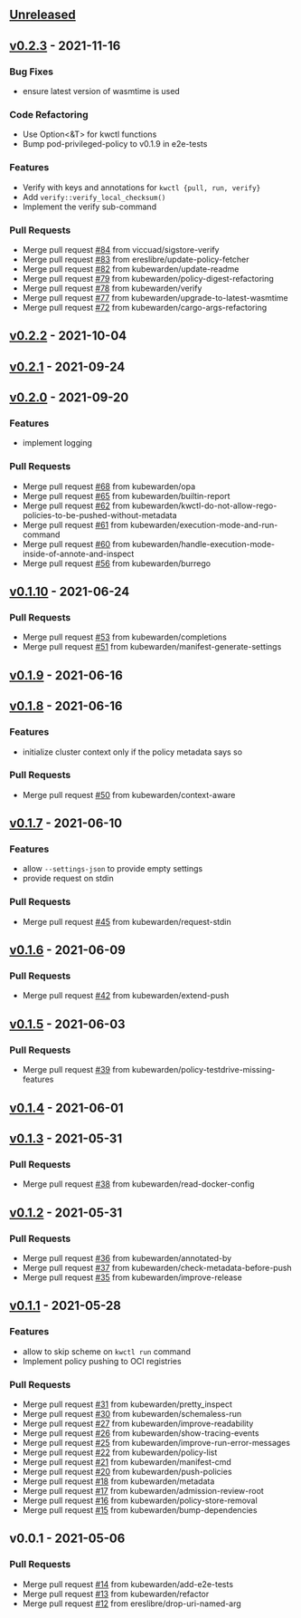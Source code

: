 <a name="unreleased"></a>
## [Unreleased]


<a name="v0.2.3"></a>
## [v0.2.3] - 2021-11-16
### Bug Fixes
- ensure latest version of wasmtime is used

### Code Refactoring
- Use Option<&T> for kwctl functions
- Bump pod-privileged-policy to v0.1.9 in e2e-tests

### Features
- Verify with keys and annotations for `kwctl {pull, run, verify}`
- Add `verify::verify_local_checksum()`
- Implement the verify sub-command

### Pull Requests
- Merge pull request [#84](https://github.com/kubewarden/kwctl/issues/84) from viccuad/sigstore-verify
- Merge pull request [#83](https://github.com/kubewarden/kwctl/issues/83) from ereslibre/update-policy-fetcher
- Merge pull request [#82](https://github.com/kubewarden/kwctl/issues/82) from kubewarden/update-readme
- Merge pull request [#79](https://github.com/kubewarden/kwctl/issues/79) from kubewarden/policy-digest-refactoring
- Merge pull request [#78](https://github.com/kubewarden/kwctl/issues/78) from kubewarden/verify
- Merge pull request [#77](https://github.com/kubewarden/kwctl/issues/77) from kubewarden/upgrade-to-latest-wasmtime
- Merge pull request [#72](https://github.com/kubewarden/kwctl/issues/72) from kubewarden/cargo-args-refactoring


<a name="v0.2.2"></a>
## [v0.2.2] - 2021-10-04

<a name="v0.2.1"></a>
## [v0.2.1] - 2021-09-24

<a name="v0.2.0"></a>
## [v0.2.0] - 2021-09-20
### Features
- implement logging

### Pull Requests
- Merge pull request [#68](https://github.com/kubewarden/kwctl/issues/68) from kubewarden/opa
- Merge pull request [#65](https://github.com/kubewarden/kwctl/issues/65) from kubewarden/builtin-report
- Merge pull request [#62](https://github.com/kubewarden/kwctl/issues/62) from kubewarden/kwctl-do-not-allow-rego-policies-to-be-pushed-without-metadata
- Merge pull request [#61](https://github.com/kubewarden/kwctl/issues/61) from kubewarden/execution-mode-and-run-command
- Merge pull request [#60](https://github.com/kubewarden/kwctl/issues/60) from kubewarden/handle-execution-mode-inside-of-annote-and-inspect
- Merge pull request [#56](https://github.com/kubewarden/kwctl/issues/56) from kubewarden/burrego


<a name="v0.1.10"></a>
## [v0.1.10] - 2021-06-24
### Pull Requests
- Merge pull request [#53](https://github.com/kubewarden/kwctl/issues/53) from kubewarden/completions
- Merge pull request [#51](https://github.com/kubewarden/kwctl/issues/51) from kubewarden/manifest-generate-settings


<a name="v0.1.9"></a>
## [v0.1.9] - 2021-06-16

<a name="v0.1.8"></a>
## [v0.1.8] - 2021-06-16
### Features
- initialize cluster context only if the policy metadata says so

### Pull Requests
- Merge pull request [#50](https://github.com/kubewarden/kwctl/issues/50) from kubewarden/context-aware


<a name="v0.1.7"></a>
## [v0.1.7] - 2021-06-10
### Features
- allow `--settings-json` to provide empty settings
- provide request on stdin

### Pull Requests
- Merge pull request [#45](https://github.com/kubewarden/kwctl/issues/45) from kubewarden/request-stdin


<a name="v0.1.6"></a>
## [v0.1.6] - 2021-06-09
### Pull Requests
- Merge pull request [#42](https://github.com/kubewarden/kwctl/issues/42) from kubewarden/extend-push


<a name="v0.1.5"></a>
## [v0.1.5] - 2021-06-03
### Pull Requests
- Merge pull request [#39](https://github.com/kubewarden/kwctl/issues/39) from kubewarden/policy-testdrive-missing-features


<a name="v0.1.4"></a>
## [v0.1.4] - 2021-06-01

<a name="v0.1.3"></a>
## [v0.1.3] - 2021-05-31
### Pull Requests
- Merge pull request [#38](https://github.com/kubewarden/kwctl/issues/38) from kubewarden/read-docker-config


<a name="v0.1.2"></a>
## [v0.1.2] - 2021-05-31
### Pull Requests
- Merge pull request [#36](https://github.com/kubewarden/kwctl/issues/36) from kubewarden/annotated-by
- Merge pull request [#37](https://github.com/kubewarden/kwctl/issues/37) from kubewarden/check-metadata-before-push
- Merge pull request [#35](https://github.com/kubewarden/kwctl/issues/35) from kubewarden/improve-release


<a name="v0.1.1"></a>
## [v0.1.1] - 2021-05-28
### Features
- allow to skip scheme on `kwctl run` command
- Implement policy pushing to OCI registries

### Pull Requests
- Merge pull request [#31](https://github.com/kubewarden/kwctl/issues/31) from kubewarden/pretty_inspect
- Merge pull request [#30](https://github.com/kubewarden/kwctl/issues/30) from kubewarden/schemaless-run
- Merge pull request [#27](https://github.com/kubewarden/kwctl/issues/27) from kubewarden/improve-readability
- Merge pull request [#26](https://github.com/kubewarden/kwctl/issues/26) from kubewarden/show-tracing-events
- Merge pull request [#25](https://github.com/kubewarden/kwctl/issues/25) from kubewarden/improve-run-error-messages
- Merge pull request [#22](https://github.com/kubewarden/kwctl/issues/22) from kubewarden/policy-list
- Merge pull request [#21](https://github.com/kubewarden/kwctl/issues/21) from kubewarden/manifest-cmd
- Merge pull request [#20](https://github.com/kubewarden/kwctl/issues/20) from kubewarden/push-policies
- Merge pull request [#18](https://github.com/kubewarden/kwctl/issues/18) from kubewarden/metadata
- Merge pull request [#17](https://github.com/kubewarden/kwctl/issues/17) from kubewarden/admission-review-root
- Merge pull request [#16](https://github.com/kubewarden/kwctl/issues/16) from kubewarden/policy-store-removal
- Merge pull request [#15](https://github.com/kubewarden/kwctl/issues/15) from kubewarden/bump-dependencies


<a name="v0.0.1"></a>
## v0.0.1 - 2021-05-06
### Pull Requests
- Merge pull request [#14](https://github.com/kubewarden/kwctl/issues/14) from kubewarden/add-e2e-tests
- Merge pull request [#13](https://github.com/kubewarden/kwctl/issues/13) from kubewarden/refactor
- Merge pull request [#12](https://github.com/kubewarden/kwctl/issues/12) from ereslibre/drop-uri-named-arg


[Unreleased]: https://github.com/kubewarden/kwctl/compare/v0.2.3...HEAD
[v0.2.3]: https://github.com/kubewarden/kwctl/compare/v0.2.2...v0.2.3
[v0.2.2]: https://github.com/kubewarden/kwctl/compare/v0.2.1...v0.2.2
[v0.2.1]: https://github.com/kubewarden/kwctl/compare/v0.2.0...v0.2.1
[v0.2.0]: https://github.com/kubewarden/kwctl/compare/v0.1.10...v0.2.0
[v0.1.10]: https://github.com/kubewarden/kwctl/compare/v0.1.9...v0.1.10
[v0.1.9]: https://github.com/kubewarden/kwctl/compare/v0.1.8...v0.1.9
[v0.1.8]: https://github.com/kubewarden/kwctl/compare/v0.1.7...v0.1.8
[v0.1.7]: https://github.com/kubewarden/kwctl/compare/v0.1.6...v0.1.7
[v0.1.6]: https://github.com/kubewarden/kwctl/compare/v0.1.5...v0.1.6
[v0.1.5]: https://github.com/kubewarden/kwctl/compare/v0.1.4...v0.1.5
[v0.1.4]: https://github.com/kubewarden/kwctl/compare/v0.1.3...v0.1.4
[v0.1.3]: https://github.com/kubewarden/kwctl/compare/v0.1.2...v0.1.3
[v0.1.2]: https://github.com/kubewarden/kwctl/compare/v0.1.1...v0.1.2
[v0.1.1]: https://github.com/kubewarden/kwctl/compare/v0.0.1...v0.1.1
